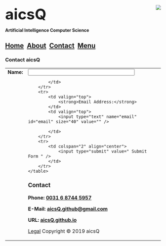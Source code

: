 <b><font size="7">aicsQ</font></b><img src="https://aicsq.github.io/aicsQ 50.png" align="right">

**Artificial Intelligence Computer Science**

## [Home](https://aicsq.github.io)&nbsp;&nbsp;[About](https://aicsq.github.io/about)&nbsp;&nbsp;[Contact](https://aicsq.github.io/contact)&nbsp;&nbsp;[Menu](https://aicsq.github.io/menu)

### Contact aicsQ

<form enctype="multipart/form-data" method="post" action="//www.response-o-matic.com/mail.php" accept-charset="UTF-8">
	<div>
		<input type="hidden" name="acctid" id="acctid" value="3qqld2bq63dd9mw1" />
		<input type="hidden" name="formid" id="formid" value="1312694" />
		<input type="hidden" name="required_vars" id="required_vars" value="name,email" />
	</div>
	<table cellspacing="5" cellpadding="5" border="0">
		<tr>
			<td valign="top">
				<strong>Name:</strong>
			</td>
			<td valign="top">
				<input type="text" name="name" id="name" size="40" value="" />
				
			</td>
		</tr>
		<tr>
			<td valign="top">
				<strong>Email Address:</strong>
			</td>
			<td valign="top">
				<input type="text" name="email" id="email" size="40" value="" />
				
			</td>
		</tr>
		<tr>
			<td colspan="2" align="center">
				<input type="submit" value=" Submit Form " />
			</td>
		</tr>
	</table>
</form>

### Contact
**Phone: [0031 6 8744 5957](tel:0031687445957)**

**E-Mail: [aicsQ.github@gmail.com](https://aicsq.github@gmail.com)**

**URL: [aicsQ.github.io](https://aicsq.github.io)**

[Legal](https://aicsq.github.io/legal) Copyright © 2019 aicsQ
